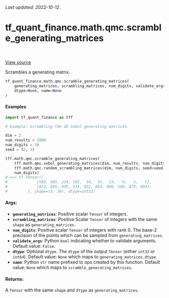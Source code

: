 <!--
This file is generated by a tool. Do not edit directly.
For open-source contributions the docs will be updated automatically.
-->

*Last updated: 2022-10-12.*

<div itemscope itemtype="http://developers.google.com/ReferenceObject">
<meta itemprop="name" content="tf_quant_finance.math.qmc.scramble_generating_matrices" />
<meta itemprop="path" content="Stable" />
</div>

# tf_quant_finance.math.qmc.scramble_generating_matrices

<!-- Insert buttons and diff -->

<table class="tfo-notebook-buttons tfo-api" align="left">
</table>

<a target="_blank" href="https://github.com/google/tf-quant-finance/blob/master/tf_quant_finance/math/qmc/digital_net.py">View source</a>



Scrambles a generating matrix.

```python
tf_quant_finance.math.qmc.scramble_generating_matrices(
    generating_matrices, scrambling_matrices, num_digits, validate_args=False,
    dtype=None, name=None
)
```



<!-- Placeholder for "Used in" -->

#### Examples

```python
import tf_quant_finance as tff

# Example: Scrambling the 2D Sobol generating matrices.

dim = 2
num_results = 1000
num_digits = 10
seed = (2, 3)

tff.math.qmc.scramble_generating_matrices(
    tff.math.qmc.sobol_generating_matrices(dim, num_results, num_digits),
    tff.math.qmc.random_scrambling_matrices(dim, num_digits, seed=seed),
    num_digits)
# ==> tf.Tensor([
#             [586, 505, 224, 102,  34,  31,  13,   6,   2,   1],
#             [872, 695, 945, 531, 852, 663, 898, 568, 875, 693],
#         ], shape=(2, 10), dtype=int32)
```

#### Args:


* <b>`generating_matrices`</b>: Positive scalar `Tensor` of integers.
* <b>`scrambling_matrices`</b>: Positive Scalar `Tensor` of integers with the same
  `shape` as `generating_matrices`.
* <b>`num_digits`</b>: Positive scalar `Tensor` of integers with rank 0. The base-2
  precision of the points which can be sampled from `generating_matrices`.
* <b>`validate_args`</b>: Python `bool` indicating whether to validate arguments.
  Default value: `False`.
* <b>`dtype`</b>: Optional `dtype`. The `dtype` of the output `Tensor` (either `int32`
  or `int64`).
  Default value: `None` which maps to `generating_matrices.dtype`.
* <b>`name`</b>: Python `str` name prefixed to ops created by this function.
  Default value: `None` which maps to `scramble_generating_matrices`.


#### Returns:

A `Tensor` with the same `shape` and `dtype` as `generating_matrices`.
